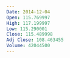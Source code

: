 ```yaml
---
Date: 2014-12-04
Open: 115.769997
High: 117.199997
Low: 115.290001
Close: 115.489998
Adj Close: 108.463455
Volume: 42044500
---
```

